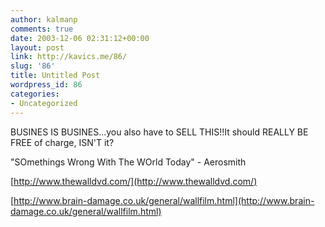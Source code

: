 ```yaml
---
author: kalmanp
comments: true
date: 2003-12-06 02:31:12+00:00
layout: post
link: http://kavics.me/86/
slug: '86'
title: Untitled Post
wordpress_id: 86
categories:
- Uncategorized
---
```


BUSINES IS BUSINES...you also have to SELL THIS!!It should REALLY BE FREE of charge, ISN'T it?




"SOmethings Wrong With The WOrld Today" - Aerosmith




[http://www.thewalldvd.com/](http://www.thewalldvd.com/)




[http://www.brain-damage.co.uk/general/wallfilm.html](http://www.brain-damage.co.uk/general/wallfilm.html)
